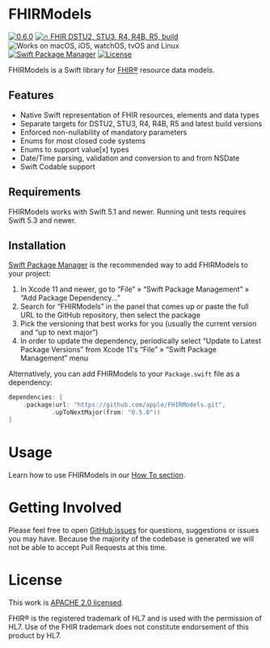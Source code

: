 FHIRModels
==========

[![0.6.0](https://img.shields.io/badge/Latest-0.6.0-blueviolet.svg?style=flat)](https://github.com/apple/FHIRModels/releases) [![🔥 FHIR DSTU2, STU3, R4, R4B, R5, build](https://img.shields.io/badge/🔥_FHIR-DSTU2_•%20STU3_•%20R4_•%20R4B_•%20R5_•%20β6.0-orange.svg?style=flat)][fhir] ![Works on macOS, iOS, watchOS, tvOS and Linux](https://img.shields.io/badge/Platform-macOS_•%20iOS_•%20watchOS_•%20tvOS_•%20Linux-blue.svg?style=flat) [![Swift Package Manager](https://img.shields.io/badge/SPM-compatible-brightgreen.svg?style=flat)][spm] [![License](https://img.shields.io/badge/License-APACHE_2.0-lightgrey.svg?style=flat)](LICENSE)

FHIRModels is a Swift library for [FHIR®][fhir] resource data models.

## Features

- Native Swift representation of FHIR resources, elements and data types
- Separate targets for DSTU2, STU3, R4, R4B, R5 and latest build versions
- Enforced non-nullability of mandatory parameters
- Enums for most closed code systems
- Enums to support value[x] types
- Date/Time parsing, validation and conversion to and from NSDate
- Swift Codable support

## Requirements

FHIRModels works with Swift 5.1 and newer. Running unit tests requires Swift 5.3 and newer.

## Installation

[Swift Package Manager][spm] is the recommended way to add FHIRModels to your project:

1. In Xcode 11 and newer, go to “File” » “Swift Package Management” » “Add Package Dependency...”
2. Search for “FHIRModels” in the panel that comes up or paste the full URL to the GitHub repository, then select the package
3. Pick the versioning that best works for you (usually the current version and “up to next major”)
4. In order to update the dependency, periodically select “Update to Latest Package Versions” from Xcode 11's “File” » “Swift Package Management” menu

Alternatively, you can add FHIRModels to your `Package.swift` file as a dependency:

```swift
dependencies: [
    .package(url: "https://github.com/apple/FHIRModels.git",
            .upToNextMajor(from: "0.5.0"))
]
```

Usage
=====

Learn how to use FHIRModels in our [How To section](./HowTo/README.md).

Getting Involved
================

Please feel free to open [GitHub issues][issues] for questions, suggestions or issues you may have.
Because the majority of the codebase is generated we will not be able to accept Pull Requests at this time.

License
=======

This work is [APACHE 2.0 licensed](./LICENSE).

FHIR® is the registered trademark of HL7 and is used with the permission of HL7. Use of the FHIR trademark does not constitute endorsement of this product by HL7.

[fhir]: https://hl7.org/fhir
[issues]: https://github.com/apple/FHIRModels/issues
[spm]: https://github.com/apple/swift-package-manager

